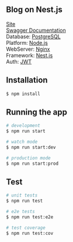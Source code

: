 ## Blog on Nest.js
<a href="http://194.87.232.104/">Site</a><br>
<a href="http://194.87.232.104/api">Swagger Documentation</a><br>
Database: <a href="https://www.postgresql.org/">PostgreSQL</a><br>
Platform: <a href="https://nodejs.org/">Node.js</a><br>
WebServer: <a href="https://nginx.org/">Nginx</a><br>
Framework: <a href="https://nestjs.com/">Nest.js</a><br>
Auth: <a href="https://jwt.io/">JWT</a><br>
## Installation

```bash
$ npm install
```

## Running the app

```bash
# development
$ npm run start

# watch mode
$ npm run start:dev

# production mode
$ npm run start:prod
```

## Test

```bash
# unit tests
$ npm run test

# e2e tests
$ npm run test:e2e

# test coverage
$ npm run test:cov
```
